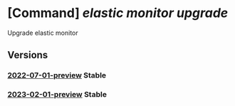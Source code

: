 # [Command] _elastic monitor upgrade_

Upgrade elastic monitor

## Versions

### [2022-07-01-preview](/Resources/mgmt-plane/L3N1YnNjcmlwdGlvbnMve30vcmVzb3VyY2Vncm91cHMve30vcHJvdmlkZXJzL21pY3Jvc29mdC5lbGFzdGljL21vbml0b3JzL3t9L3VwZ3JhZGU=/2022-07-01-preview.xml) **Stable**

<!-- mgmt-plane /subscriptions/{}/resourcegroups/{}/providers/microsoft.elastic/monitors/{}/upgrade 2022-07-01-preview -->

### [2023-02-01-preview](/Resources/mgmt-plane/L3N1YnNjcmlwdGlvbnMve30vcmVzb3VyY2Vncm91cHMve30vcHJvdmlkZXJzL21pY3Jvc29mdC5lbGFzdGljL21vbml0b3JzL3t9L3VwZ3JhZGU=/2023-02-01-preview.xml) **Stable**

<!-- mgmt-plane /subscriptions/{}/resourcegroups/{}/providers/microsoft.elastic/monitors/{}/upgrade 2023-02-01-preview -->
